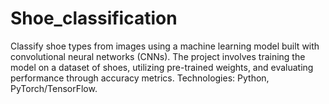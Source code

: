 # Shoe_classification
Classify shoe types from images using a machine learning model built with convolutional neural networks (CNNs). The project involves training the model on a dataset of shoes, utilizing pre-trained weights, and evaluating performance through accuracy metrics. Technologies: Python, PyTorch/TensorFlow.

